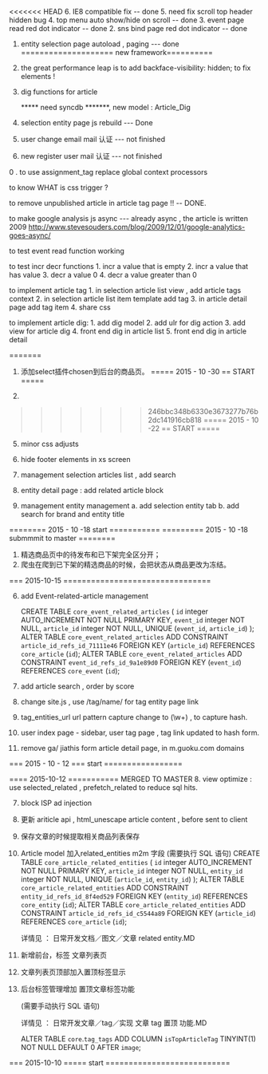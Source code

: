 
<<<<<<< HEAD
6. IE8 compatible fix  -- done 
5. need fix scroll top header hidden bug 
4. top menu auto show/hide on scroll -- done
3. event page read red dot indicator -- done
2. sns bind page red dot indicator -- done
1. entity selection page autoload , paging --- done
==================== new framework==========

5. the great performance leap is to add backface-visibility: hidden; to fix elements !

4. dig functions for article

   *****  need syncdb *******, 
   new model :  Article_Dig

3. selection entity page js rebuild --- Done

2. user change email mail 认证 --- not finished
1. new register user mail 认证 --- not finished

0 . to use assignment_tag replace global context processors

to know WHAT is css trigger ? 

to  remove unpublished article in article tag page !!  -- DONE. 

to  make google analysis js async --- already async , the article is written 2009 
http://www.stevesouders.com/blog/2009/12/01/google-analytics-goes-async/

to test event read function working 
   

to test incr decr functions
    1. incr a value that is empty 
    2. incr a value that has value 
    3. decr a value 0 
    4. decr a value greater than 0 


to implement article tag
    1. in selection article list view , add article tags context
    2. in selection article list item template add tag 
    3. in article  detail page add tag item 
    4. share css 

to implement article dig: 
    1. add dig model 
    2. add  ulr for dig action
    3. add view for article dig 
    4. front end dig in article list 
    5. front end dig in article detail 
    
=======
1. 添加select插件chosen到后台的商品页。
===== 2015 - 10 -30 == START =====


1.
>>>>>>> 246bbc348b6330e3673277b76b2dc141916cb818
===== 2015 - 10 -22 == START =====

5. minor css adjusts

4. hide footer elements in xs screen

3. management selection articles list , add search 

2. entity detail page : add related article block

1. management entity management 
   a. add selection entity tab 
   b. add search for brand and entity title 
    
======== 2015 - 10 -18  start ===========
========= 2015 - 10 -18 submmmit to master ========


1. 精选商品页中的待发布和已下架完全区分开；
2. 爬虫在爬到已下架的精选商品的时候，会把状态从商品更改为冻结。
 
=== 2015-10-15 ================================


6. add Event-related-article management 
   
   CREATE TABLE `core_event_related_articles` (
    `id` integer AUTO_INCREMENT NOT NULL PRIMARY KEY,
    `event_id` integer NOT NULL,
    `article_id` integer NOT NULL,
    UNIQUE (`event_id`, `article_id`)
    );
    ALTER TABLE `core_event_related_articles` ADD CONSTRAINT `article_id_refs_id_71111e46` FOREIGN KEY (`article_id`) REFERENCES `core_article` (`id`);
    ALTER TABLE `core_event_related_articles` ADD CONSTRAINT `event_id_refs_id_9a1e89d0` FOREIGN KEY (`event_id`) REFERENCES `core_event` (`id`);

5. add article search , order by score 
4. change site.js , use /tag/name/  for tag entity page link
3. tag_entities_url url pattern capture change to (\w+) , to capture hash.
2. user index page - sidebar, user tag page , tag link updated to hash form. 
1. remove ga/ jiathis form article detail page, in m.guoku.com domains

=== 2015 - 10 - 12 === start =================


==== 2015-10-12  =========== MERGED TO  MASTER 
8. view optimize : use selected_related , prefetch_related to reduce sql hits.

7. block ISP ad injection

6. 更新 ariticle api , html_unescape article content , before sent to client 

5. 保存文章的时候提取相关商品列表保存

4. Article model 加入related_entities m2m 字段 (需要执行 SQL 语句)
   CREATE TABLE `core_article_related_entities` (
    `id` integer AUTO_INCREMENT NOT NULL PRIMARY KEY,
    `article_id` integer NOT NULL,
    `entity_id` integer NOT NULL,
    UNIQUE (`article_id`, `entity_id`)
    );
    ALTER TABLE `core_article_related_entities` ADD CONSTRAINT `entity_id_refs_id_8f4ed529` FOREIGN KEY (`entity_id`) REFERENCES `core_entity` (`id`);
    ALTER TABLE `core_article_related_entities` ADD CONSTRAINT `article_id_refs_id_c5544a89` FOREIGN KEY (`article_id`) REFERENCES `core_article` (`id`);
    
    详情见 ： 日常开发文档／图文／文章 related entity.MD
    

3. 新增前台，标签 文章列表页
2. 文章列表页顶部加入置顶标签显示
1. 后台标签管理增加 置顶文章标签功能 
    
    (需要手动执行 SQL 语句)
    
    详情见 ： 日常开发文章／tag／实现 文章 tag 置顶 功能.MD

    ALTER TABLE `core`.`tag_tags` 
    ADD COLUMN `isTopArticleTag` TINYINT(1) NOT NULL DEFAULT 0 AFTER `image`;
   
    
=== 2015-10-10 =====  start ===========================